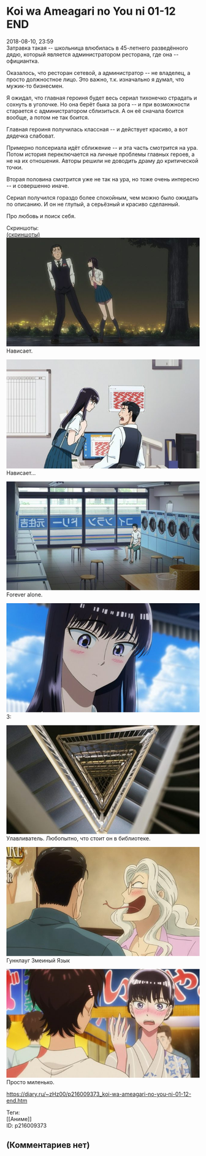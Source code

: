 Koi wa Ameagari no You ni 01-12 END
===================================

  
2018-08-10, 23:59  
 Затравка такая -- школьница влюбилась в 45-летнего разведённого дядю, который является администратором ресторана, где она -- официантка.   
   
 Оказалось, что ресторан сетевой, а администратор -- не владелец, а просто должностное лицо. Это важно, т.к. изначально я думал, что мужик-то бизнесмен.   
   
 Я ожидал, что главная героиня будет весь сериал тихонечко страдать и сохнуть в уголочке. Но она берёт быка за рога -- и при возможности старается с администратором сблизиться. А он её сначала боится вообще, а потом не так боится.   
   
 Главная героиня получилась классная -- и действует красиво, а вот дядечка слабоват.   
   
 Примерно полсериала идёт сближение -- и эта часть смотрится на ура. Потом история переключается на личные проблемы главных героев, а не на их отношения. Авторы решили не доводить драму до критической точки.   
   
 Вторая половина смотрится уже не так на ура, но тоже очень интересно -- и совершенно иначе.   
   
 Сериал получился гораздо более спокойным, чем можно было ожидать по описанию. И он не глупый, а серьёзный и красиво сделанный.   
   
 Про любовь и поиск себя.   
   
 Скриншоты:   
  [(скриншоты)](https://zHz00.diary.ru/p216009373.htm?index=1#linkmore216009373m1)       
  [![](pics/rRSeJ0Rl.jpg)](https://i.imgur.com/rRSeJ0R.jpg)    
 Нависает.   
   
  [![](pics/fOIhYH3l.jpg)](https://i.imgur.com/fOIhYH3.jpg)    
 Нависает...   
   
  [![](pics/vXNCahOl.jpg)](https://i.imgur.com/vXNCahO.jpg)    
 Forever alone.   
   
  [![](pics/UaEaDL6l.jpg)](https://i.imgur.com/UaEaDL6.jpg)    
 3:   
   
  [![](pics/sgFOhMcl.jpg)](https://i.imgur.com/sgFOhMc.jpg)    
 Улавливатель. Любопытно, что стоит он в библиотеке.   
   
  [![](pics/VV33jzAl.jpg)](https://i.imgur.com/VV33jzA.jpg)    
 Гуннлауг Змеиный Язык   
   
  [![](pics/sCW3nC8l.jpg)](https://i.imgur.com/sCW3nC8.jpg)    
 Просто миленько.   
      
  
<https://diary.ru/~zHz00/p216009373_koi-wa-ameagari-no-you-ni-01-12-end.htm>  
  
Теги:  
[[Аниме]]  
ID: p216009373  


(Комментариев нет)
------------------